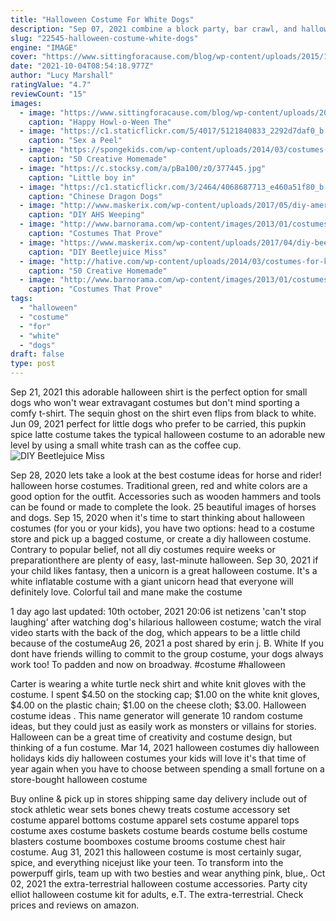 ```yaml
---
title: "Halloween Costume For White Dogs"
description: "Sep 07, 2021 combine a block party, bar crawl, and halloween festivities, and you get nightmare on your street. Assign a different halloween activity or game to each house on your blockincluding making caramel apples and spooky cocktails, sharing ghost stories stories, decorating pumpkins, and, of course, a costume"
slug: "22545-halloween-costume-white-dogs"
engine: "IMAGE"
cover: "https://www.sittingforacause.com/blog/wp-content/uploads/2015/10/Untitled14.png"
date: "2021-10-04T08:54:18.977Z"
author: "Lucy Marshall"
ratingValue: "4.7"
reviewCount: "15"
images:
  - image: "https://www.sittingforacause.com/blog/wp-content/uploads/2015/10/Untitled14.png"
    caption: "Happy Howl-o-Ween The"
  - image: "https://c1.staticflickr.com/5/4017/5121840833_2292d7daf0_b.jpg"
    caption: "Sex a Peel"
  - image: "https://spongekids.com/wp-content/uploads/2014/03/costumes-for-kids/51-easy-pink-poodle-skirt.jpg"
    caption: "50 Creative Homemade"
  - image: "https://c.stocksy.com/a/pBa100/z0/377445.jpg"
    caption: "Little boy in"
  - image: "https://c1.staticflickr.com/3/2464/4068687713_e460a51f80_b.jpg"
    caption: "Chinese Dragon Dogs"
  - image: "http://www.maskerix.com/wp-content/uploads/2017/05/diy-american-horror-story-asylum-weeping-nun-halloween-costume-idea.jpg"
    caption: "DIY AHS Weeping"
  - image: "http://www.barnorama.com/wp-content/images/2013/01/costumes-that-prove-pugs/22-costumes-that-prove-pugs.jpg"
    caption: "Costumes That Prove"
  - image: "https://www.maskerix.com/wp-content/uploads/2017/04/diy-beetlejuice-miss-argentina-halloween-costume-idea.jpg"
    caption: "DIY Beetlejuice Miss"
  - image: "http://hative.com/wp-content/uploads/2014/03/costumes-for-kids/39-dotty-toadstool-costume.jpg"
    caption: "50 Creative Homemade"
  - image: "http://www.barnorama.com/wp-content/images/2013/01/costumes-that-prove-pugs/13-costumes-that-prove-pugs.jpg"
    caption: "Costumes That Prove"
tags:
  - "halloween"
  - "costume"
  - "for"
  - "white"
  - "dogs"
draft: false
type: post
---
```


Sep 21, 2021 this adorable halloween shirt is the perfect option for small dogs who won't wear extravagant costumes but don't mind sporting a comfy t-shirt. The sequin ghost on the shirt even flips from black to white. Jun 09, 2021 perfect for little dogs who prefer to be carried, this pupkin spice latte costume takes the typical halloween costume to an adorable new level by using a small white trash can as the coffee cup.
![DIY Beetlejuice Miss](https://www.maskerix.com/wp-content/uploads/2017/04/diy-beetlejuice-miss-argentina-halloween-costume-idea.jpg "DIY Beetlejuice Miss")

Sep 28, 2020 lets take a look at the best costume ideas for horse and rider! halloween horse costumes.  Traditional green, red and white colors are a good option for the outfit. Accessories such as wooden hammers and tools can be found or made to complete the look. 25 beautiful images of horses and dogs. Sep 15, 2020 when it&#39;s time to start thinking about halloween costumes (for you or your kids), you have two options: head to a costume store and pick up a bagged costume, or create a diy halloween costume. Contrary to popular belief, not all diy costumes require weeks or preparationthere are plenty of easy, last-minute halloween. Sep 30, 2021 if your child likes fantasy, then a unicorn is a great halloween costume. It&#39;s a white inflatable costume with a giant unicorn head that everyone will definitely love. Colorful tail and mane make the costume
<!--inArticleAds-->

<!--galleryOne-->

1 day ago last updated: 10th october, 2021 20:06 ist netizens 'can't stop laughing' after watching dog's hilarious halloween costume; watch the viral video starts with the back of the dog, which appears to be a little child because of the costumeAug 26, 2021 a post shared by erin j. B. White  If you dont have friends willing to commit to the group costume, your dogs always work too! To padden and now on broadway. #costume #halloween
<!--inArticleAds-->

<!--galleryTwo-->

Carter is wearing a white turtle neck shirt and white knit gloves with the costume. I spent $4.50 on the stocking cap; $1.00 on the white knit gloves, $4.00 on the plastic chain; $1.00 on the cheese cloth; $3.00. Halloween costume ideas . This name generator will generate 10 random costume ideas, but they could just as easily work as monsters or villains for stories. Halloween can be a great time of creativity and costume design, but thinking of a fun costume. Mar 14, 2021 halloween costumes diy halloween holidays kids diy halloween costumes your kids will love it's that time of year again when you have to choose between spending a small fortune on a store-bought halloween costume
<!--galleryThree-->

Buy online & pick up in stores shipping same day delivery include out of stock athletic wear sets bones chewy treats costume accessory set costume apparel bottoms costume apparel sets costume apparel tops costume axes costume baskets costume beards costume bells costume blasters costume boomboxes costume brooms costume chest hair costume. Aug 31, 2021 this halloween costume is most certainly sugar, spice, and everything nicejust like your teen. To transform into the powerpuff girls, team up with two besties and wear anything pink, blue,. Oct 02, 2021 the extra-terrestrial halloween costume accessories. Party city elliot halloween costume kit for adults, e.T. The extra-terrestrial. Check prices and reviews on amazon.